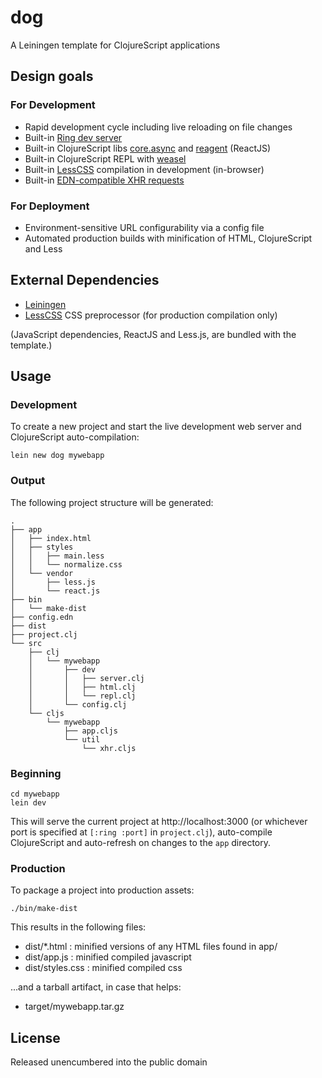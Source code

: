 # dog

A Leiningen template for ClojureScript applications

## Design goals

### For Development

- Rapid development cycle including live reloading on file changes
- Built-in [Ring dev server](https://github.com/weavejester/lein-ring)
- Built-in ClojureScript libs [core.async](https://clojure.github.io/core.async/) and [reagent](https://github.com/holmsand/reagent) (ReactJS)
- Built-in ClojureScript REPL with [weasel](https://github.com/tomjakubowski/weasel)
- Built-in [LessCSS](http://lesscss.org/) compilation in development (in-browser)
- Built-in [EDN-compatible XHR requests](https://github.com/pandeiro/dog/blob/master/src/leiningen/new/dog/xhr.cljs)

### For Deployment

- Environment-sensitive URL configurability via a config file
- Automated production builds with minification of HTML, ClojureScript and Less

## External Dependencies

- [Leiningen](https://github.com/technomancy/leiningen)
- [LessCSS](http://lesscss.org/) CSS preprocessor (for production compilation only)

(JavaScript dependencies, ReactJS and Less.js, are bundled with the template.)

## Usage

### Development

To create a new project and start the live development
web server and ClojureScript auto-compilation:

    lein new dog mywebapp

### Output

The following project structure will be generated:

    .
    ├── app
    │   ├── index.html
    │   ├── styles
    │   │   ├── main.less
    │   │   └── normalize.css
    │   └── vendor
    │       ├── less.js
    │       └── react.js
    ├── bin
    │   └── make-dist
    ├── config.edn
    ├── dist
    ├── project.clj
    └── src
        ├── clj
        │   └── mywebapp
        │       ├── dev
        │       │   ├── server.clj
        │       │   ├── html.clj
        │       │   └── repl.clj
        │       └── config.clj
        └── cljs
            └── mywebapp
                ├── app.cljs
                └── util
                    └── xhr.cljs

### Beginning

    cd mywebapp
    lein dev

This will serve the current project at http://localhost:3000 (or whichever
port is specified at `[:ring :port]` in `project.clj`), auto-compile
ClojureScript and auto-refresh on changes to the `app` directory.

### Production

To package a project into production assets:

    ./bin/make-dist

This results in the following files:

- dist/*.html     : minified versions of any HTML files found in app/
- dist/app.js     : minified compiled javascript
- dist/styles.css : minified compiled css

...and a tarball artifact, in case that helps:

- target/mywebapp.tar.gz

## License

Released unencumbered into the public domain

